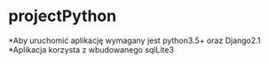 # projectPython
*Aby uruchomić aplikację wymagany jest python3.5+ oraz Django2.1 <br/>
*Aplikacja korzysta z wbudowanego sqlLite3
